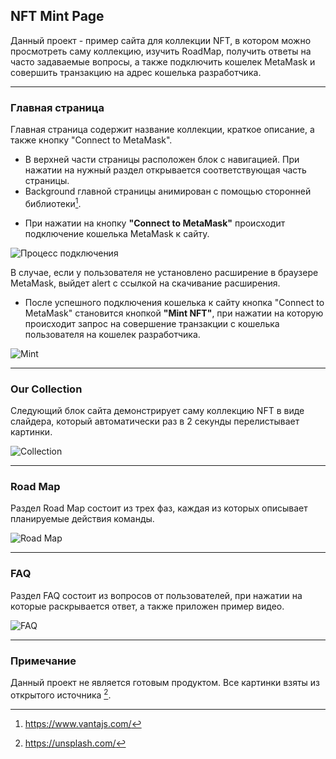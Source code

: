 ## NFT Mint Page

Данный проект - пример сайта для коллекции NFT, в котором можно просмотреть саму коллекцию, изучить RoadMap, получить ответы на часто задаваемые вопросы, а также подключить кошелек MetaMask и совершить транзакцию на адрес кошелька разработчика. 

___

### Главная страница 
Главная страница содержит название коллекции, краткое описание, а также кнопку "Connect to MetaMask". 


* В верхней части страницы расположен блок с навигацией. При нажатии на нужный раздел открывается соответствующая часть страницы. 
* Background главной страницы анимирован с помощью сторонней библиотеки[^1]. 
[^1]: https://www.vantajs.com/
* При нажатии на кнопку __"Connect to MetaMask"__ происходит подключение кошелька MetaMask к сайту.

![Процесс подключения](https://sun9-53.userapi.com/impg/ViMI2GXo4nHWZHkhLqJiq1_aUQ6AVS3L7TLZMg/rZZ9bQrwz14.jpg?size=1902x940&quality=96&sign=63a35beaf10b088c44b62661711f9c9c&type=album)

В случае, если у пользователя не установлено расширение в браузере MetaMask, выйдет alert с ссылкой на скачивание расширения.
* После успешного подключения кошелька к сайту кнопка "Connect to MetaMask" становится кнопкой __"Mint NFT"__, при нажатии на которую происходит запрос на совершение транзакции с кошелька пользователя на кошелек разработчика. 

![Mint](https://sun9-47.userapi.com/impg/EVRg4-Dqgf7H78qQBLiNGjuL6Bf0eY5yAMemvw/rYZmqD8vg-U.jpg?size=1902x936&quality=96&sign=b5e20f308c0b23fbd3d30a625cccc0ce&type=album)

___
### Our Collection
Следующий блок сайта демонстрирует саму коллекцию NFT в виде слайдера, который автоматически раз в 2 секунды перелистывает картинки.

![Collection](https://sun9-37.userapi.com/impg/liP_e5Ks9xmkhmUtbUoqFFSu5WdLsXmVgVN04Q/zIj_uVFugzQ.jpg?size=1907x936&quality=96&sign=6c44b2f328d5675c4e976915c478e025&type=album)

___
### Road Map
Раздел Road Map состоит из трех фаз, каждая из которых описывает планируемые действия команды.

![Road Map](https://sun9-70.userapi.com/impg/Q0kuxM2wvqGdcqYG4u06sMccrNOFlHGljvsncw/1xbbc7UcG30.jpg?size=1901x938&quality=96&sign=9e09232c30140632ec27a70e1a20693f&type=album) 

___
### FAQ
Раздел FAQ состоит из вопросов от пользователей, при нажатии на которые раскрывается ответ, а также приложен пример видео.

![FAQ](https://sun9-65.userapi.com/impg/IQB-RH7hOfrTlC7djjRhKdPmO0hlCz23bgyfTA/gtZlh-MPobc.jpg?size=1904x938&quality=96&sign=58058f319ee511e74b34922d66f5c945&type=album)

___
### Примечание
Данный проект не является готовым продуктом. Все картинки взяты из открытого источника [^2].
[^2]: https://unsplash.com/